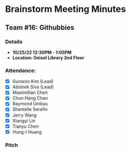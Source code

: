 # Brainstorm Meeting Minutes
## Team #16: Githubbies
### Details 
- **10/25/22 12:30PM - 1:05PM**
- **Location: Geisel Library 2nd Floor**

### Attendance: 
- [x] Gunwoo Kim (Lead)
- [x] Abishek Siva (Lead)
- [x] Maximillian Chen
- [x] Chun Hang Chan
- [x] Raymond Umbas
- [x] Shantelle Serafin
- [x] Jerry Wang
- [x] Xiangyi Lin
- [x] Tianyu Chen
- [x] Hung-I Huang

### Pitch
